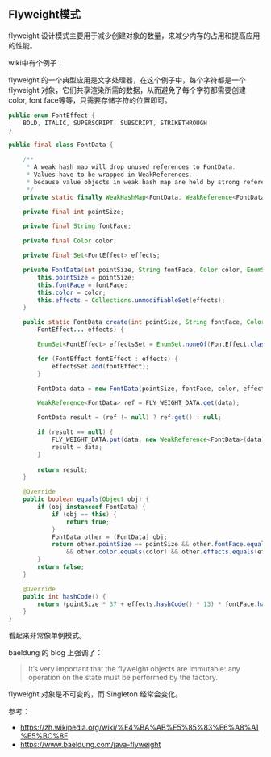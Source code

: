 ## Flyweight模式

flyweight 设计模式主要用于减少创建对象的数量，来减少内存的占用和提高应用的性能。

wiki中有个例子：

flyweight 的一个典型应用是文字处理器，在这个例子中，每个字符都是一个 flyweight 对象，它们共享渲染所需的数据，从而避免了每个字符都需要创建color, font face等等，只需要存储字符的位置即可。
```java
public enum FontEffect {
    BOLD, ITALIC, SUPERSCRIPT, SUBSCRIPT, STRIKETHROUGH
}

public final class FontData {

    /**
     * A weak hash map will drop unused references to FontData.
     * Values have to be wrapped in WeakReferences, 
     * because value objects in weak hash map are held by strong references.
     */
    private static finally WeakHashMap<FontData, WeakReference<FontData>> FLY_WEIGHT_DATA = new WeakHashMap<>();

    private final int pointSize;

    private final String fontFace;

    private final Color color;

    private final Set<FontEffect> effects;

    private FontData(int pointSize, String fontFace, Color color, EnumSet<FontEffect> effects) {
        this.pointSize = pointSize;
        this.fontFace = fontFace;
        this.color = color;
        this.effects = Collections.unmodifiableSet(effects);
    }

    public static FontData create(int pointSize, String fontFace, Color color,
        FontEffect... effects) {

        EnumSet<FontEffect> effectsSet = EnumSet.noneOf(FontEffect.class);

        for (FontEffect fontEffect : effects) {
            effectsSet.add(fontEffect);
        }

        FontData data = new FontData(pointSize, fontFace, color, effectsSet);

        WeakReference<FontData> ref = FLY_WEIGHT_DATA.get(data);

        FontData result = (ref != null) ? ref.get() : null;

        if (result == null) {
            FLY_WEIGHT_DATA.put(data, new WeakReference<FontData>(data));
            result = data;
        }
        
        return result;
    }

    @Override
    public boolean equals(Object obj) {
        if (obj instanceof FontData) {
            if (obj == this) {
                return true;
            }
            FontData other = (FontData) obj;
            return other.pointSize == pointSize && other.fontFace.equals(fontFace)
                && other.color.equals(color) && other.effects.equals(effects);
        }
        return false;
    }

    @Override
    public int hashCode() {
        return (pointSize * 37 + effects.hashCode() * 13) * fontFace.hashCode();
    }
}
```
看起来非常像单例模式。

baeldung 的 blog 上强调了：
> It’s very important that the flyweight objects are immutable: any operation on the state must be performed by the factory.

flyweight 对象是不可变的，而 Singleton 经常会变化。

参考：
- https://zh.wikipedia.org/wiki/%E4%BA%AB%E5%85%83%E6%A8%A1%E5%BC%8F
- https://www.baeldung.com/java-flyweight
